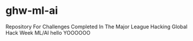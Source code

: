 # ghw-ml-ai
Repository For Challenges Completed In The Major League Hacking Global Hack Week ML/AI
hello
YOOOOOO
